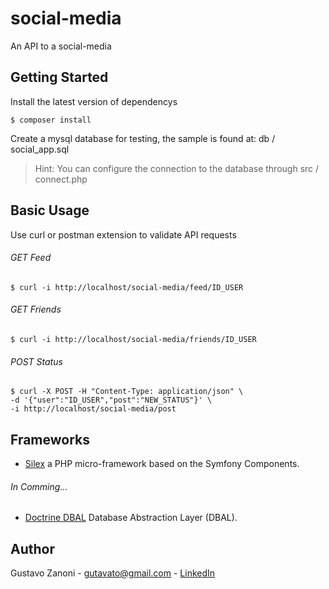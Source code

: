 # social-media
An API to a social-media

## Getting Started
Install the latest version of dependencys
```
$ composer install
```
Create a mysql database for testing, the sample is found at: db / social_app.sql
>Hint: You can configure the connection to the database through src / connect.php

## Basic Usage
Use curl or postman extension to validate API requests

###### GET Feed
```
$ curl -i http://localhost/social-media/feed/ID_USER
```

###### GET Friends
```
$ curl -i http://localhost/social-media/friends/ID_USER
```

###### POST Status
```
$ curl -X POST -H "Content-Type: application/json" \
-d '{"user":"ID_USER","post":"NEW_STATUS"}' \
-i http://localhost/social-media/post
```
## Frameworks
* [Silex](http://silex.sensiolabs.org/ "Silex Framework") a PHP micro-framework based on the Symfony Components.
###### In Comming...
* [Doctrine DBAL](http://www.doctrine-project.org/ "Doctrine DBAL") Database Abstraction Layer (DBAL).

## Author
Gustavo Zanoni - gutavato@gmail.com -
[LinkedIn](https://br.linkedin.com/in/gustavo-zanoni-6371a791 "LinkedIn Link")
